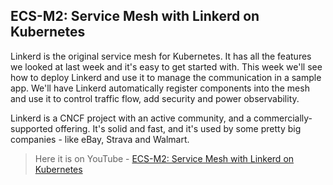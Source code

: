 ## ECS-M2: Service Mesh with Linkerd on Kubernetes

Linkerd is the original service mesh for Kubernetes. It has all the features we looked at last week and it's easy to get started with. This week we'll see how to deploy Linkerd and use it to manage the communication in a sample app. We'll have Linkerd automatically register components into the mesh and use it to control traffic flow, add security and power observability.

Linkerd is a CNCF project with an active community, and a commercially-supported offering. It's solid and fast, and it's used by some pretty big companies - like eBay, Strava and Walmart.

> Here it is on YouTube - [ECS-M2: Service Mesh with Linkerd on Kubernetes](https://youtu.be/kH_ah8utAdM)


